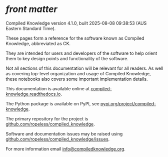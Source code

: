 # _front matter_

Compiled Knowledge version 4.1.0, built 2025-08-08 09:38:53 (AUS Eastern Standard Time).


These pages form a reference for the software known as Compiled Knowledge, abbreviated as CK.

They are intended for users and developers of the software to help orient them
to key design points and functionality of the software.

Not all sections of this documentation will be relevant for all readers. As well as covering top-level
organization and usage of Compiled Knowledge, these notebooks also covers some important implementation details.

This documentation is available online at
[compiled-knowledge.readthedocs.io](https://compiled-knowledge.readthedocs.io/).

The Python package is available on PyPI, see
[pypi.org/project/compiled-knowledge](https://pypi.org/project/compiled-knowledge/).

The primary repository for the project is
[github.com/ropeless/compiled_knowledge](https://github.com/ropeless/compiled_knowledge).

Software and documentation issues may be raised using
[github.com/ropeless/compiled_knowledge/issues](https://github.com/ropeless/compiled_knowledge/issues).

For more information email
[info@compiledknowledge.org](mailto:info@compiledknowledge.org).

